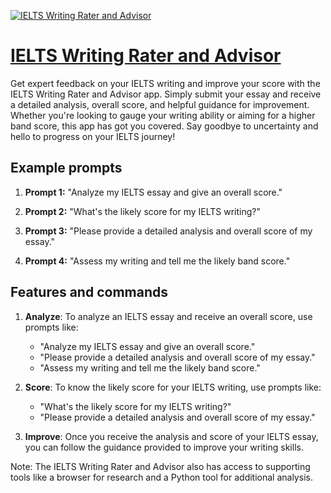 [![IELTS Writing Rater and Advisor](https://files.oaiusercontent.com/file-NYfor9mON87CrS20DsVOY5aS?se=2123-10-17T13%3A32%3A34Z&sp=r&sv=2021-08-06&sr=b&rscc=max-age%3D31536000%2C%20immutable&rscd=attachment%3B%20filename%3D8eff3fc8-c30a-4b29-8d43-6eb9a0893b7c.png&sig=swikUpYzPQJk7YP8x7QCASlA1m7KbGGHGqUkzllvbT0%3D)](https://chat.openai.com/g/g-rLGM4XSaZ-ielts-writing-rater-and-advisor)

# [IELTS Writing Rater and Advisor](https://chat.openai.com/g/g-rLGM4XSaZ-ielts-writing-rater-and-advisor)

Get expert feedback on your IELTS writing and improve your score with the IELTS Writing Rater and Advisor app. Simply submit your essay and receive a detailed analysis, overall score, and helpful guidance for improvement. Whether you're looking to gauge your writing ability or aiming for a higher band score, this app has got you covered. Say goodbye to uncertainty and hello to progress on your IELTS journey!

## Example prompts

1. **Prompt 1:** "Analyze my IELTS essay and give an overall score."

2. **Prompt 2:** "What's the likely score for my IELTS writing?"

3. **Prompt 3:** "Please provide a detailed analysis and overall score of my essay."

4. **Prompt 4:** "Assess my writing and tell me the likely band score."

## Features and commands

1. **Analyze**: To analyze an IELTS essay and receive an overall score, use prompts like:
   - "Analyze my IELTS essay and give an overall score."
   - "Please provide a detailed analysis and overall score of my essay."
   - "Assess my writing and tell me the likely band score."

2. **Score**: To know the likely score for your IELTS writing, use prompts like:
   - "What's the likely score for my IELTS writing?"
   - "Please provide a detailed analysis and overall score of my essay."

3. **Improve**: Once you receive the analysis and score of your IELTS essay, you can follow the guidance provided to improve your writing skills.

Note: The IELTS Writing Rater and Advisor also has access to supporting tools like a browser for research and a Python tool for additional analysis.